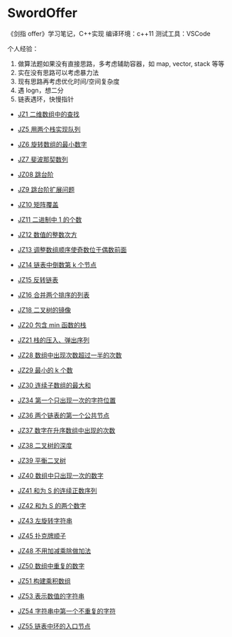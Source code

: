 # SwordOffer

《剑指 offer》学习笔记，C++实现
编译环境：c++11
测试工具：VSCode

个人经验：

1. 做算法题如果没有直接思路，多考虑辅助容器，如 map, vector, stack 等等
2. 实在没有思路可以考虑暴力法
3. 现有思路再考虑优化时间/空间复杂度
4. 遇 logn，想二分
5. 链表遇环，快慢指针

- [JZ1 二维数组中的查找](./JZ1二维数组中的查找/find_from_array.cpp)
- [JZ5 用两个栈实现队列](./JZ5用两个栈实现队列/stack.cpp)
- [JZ6 旋转数组的最小数字](./JZ6旋转数组的最小数字/min_array.cpp)
- [JZ7 斐波那契数列](./JZ7斐波那契数列/fibonacci.cpp)
- [JZ08 跳台阶](./JZ08跳台阶/jump_float.cpp)
- [JZ9 跳台阶扩展问题](./JZ9跳台阶扩展问题/jump_float_II.cpp)
- [JZ10 矩阵覆盖](./JZ10矩阵覆盖/rect_cover.cpp)
- [JZ11 二进制中 1 的个数](./JZ11二进制中1的个数/number_of_1.cpp)
- [JZ12 数值的整数次方](./JZ12数值的整数次方/power.cpp)
- [JZ13 调整数组顺序使奇数位于偶数前面](JZ13调整数组顺序使奇数位于偶数前面/reorder_array.cpp)
- [JZ14 链表中倒数第 k 个节点](./JZ14链表中倒数第k个节点/find_k_from_tial.cpp)
- [JZ15 反转链表](./JZ15反转链表/reverse_list_node.cpp)
- [JZ16 合并两个排序的列表](./JZ16合并两个排序的列表/merge_list.cpp)
- [JZ18 二叉树的镜像](./JZ18二叉树的镜像/mirror_tree_node.cpp)
- [JZ20 包含 min 函数的栈](./JZ20包含min函数的栈/min.cpp)
- [JZ21 栈的压入、弹出序列](./JZ21栈的压入、弹出序列/is_pop_order.cpp)
- [JZ28 数组中出现次数超过一半的次数](./JZ28数组中出现次数超过一半的次数/more_than_half_num.cpp)
- [JZ29 最小的 k 个数](./JZ29最小的k个数/least_numbers.cpp)
- [JZ30 连续子数组的最大和](./JZ30连续子数组的最大和/find_greatest_sum.cpp)
- [JZ34 第一个只出现一次的字符位置](./JZ34第一个只出现一次的字符位置/find_first_char.cpp)
- [JZ36 两个链表的第一个公共节点](./JZ36两个链表的第一个公共节点/find_common_node.cpp)
- [JZ37 数字在升序数组中出现的次数](./JZ37数字在升序数组中出现的次数/get_number_of_k.cpp)
- [JZ38 二叉树的深度](./JZ38二叉树的深度/tree_depth.cpp)
- [JZ39 平衡二叉树](./JZ39平衡二叉树/is_balanced_tree.cpp)
- [JZ40 数组中只出现一次的数字](./JZ40数组中只出现一次的数字/find_once_num.cpp)
- [JZ41 和为 S 的连续正数序列](./JZ41和为S的连续正数序列/find_continuous_sequence.cpp)
- [JZ42 和为 S 的两个数字](./JZ42和为S的两个数字/find_num_with_sum.cpp)

- [JZ43 左旋转字符串](./JZ43左旋转字符串/left_rotate_string.cpp)
- [JZ45 扑克牌顺子](./JZ45扑克牌顺子/is_continuous.cpp)
- [JZ48 不用加减乘除做加法](./JZ48不用加减乘除做加法/add.cpp)
- [JZ50 数组中重复的数字](./JZ50数组中重复的数字/duplicate.cpp)
- [JZ51 构建乘积数组](./JZ51构建乘积数组/multiply.cpp)
- [JZ53 表示数值的字符串](./JZ53表示数值的字符串/is_numeric.cpp)
- [JZ54 字符串中第一个不重复的字符](./JZ54字符串中第一个不重复的字符/first_unrepeat_char.cpp)
- [JZ55 链表中环的入口节点](./JZ55链表中环的入口节点/entrance_node_of_circle.cpp)
